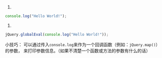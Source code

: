 
1.
```js
console.log("Hello World!");
```

1.
```js
jQuery.globalEval(console.log("Hello World!"));
```


小技巧：
可以通过传入`console.log`来作为一个回调函数（例如：`jQuery.map()`）的参数，
来打印参数信息。（如果不清楚一个函数或方法的参数有什么的话）
